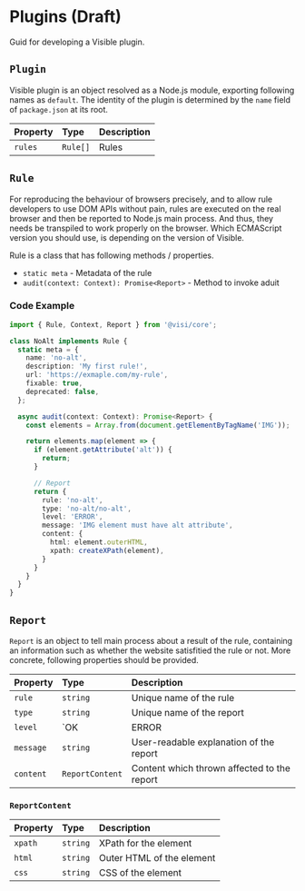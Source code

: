 # Plugins (Draft)
Guid for developing a Visible plugin.

## `Plugin`

Visible plugin is an object resolved as a Node.js module, exporting following names as `default`. The identity of the plugin is determined by the `name` field of `package.json` at its root.

| Property | Type     | Description        |
| :------- | :------- | :----------------- |
| `rules`  | `Rule[]` | Rules              |

## `Rule`

For reproducing the behaviour of browsers precisely, and to allow rule developers to use DOM APIs without pain, rules are executed on the real browser and then be reported to Node.js main process. And thus, they needs be transpiled to work properly on the browser. Which ECMAScript version you should use, is depending on the version of Visible.

Rule is a class that has following methods / properties.

- `static meta` - Metadata of the rule
- `audit(context: Context): Promise<Report>` - Method to invoke aduit

### Code Example
```ts
import { Rule, Context, Report } from '@visi/core';

class NoAlt implements Rule {
  static meta = {
    name: 'no-alt',
    description: 'My first rule!',
    url: 'https://exmaple.com/my-rule',
    fixable: true,
    deprecated: false,
  };

  async audit(context: Context): Promise<Report> {
    const elements = Array.from(document.getElementByTagName('IMG'));

    return elements.map(element => {
      if (element.getAttribute('alt')) {
        return;
      }

      // Report
      return {
        rule: 'no-alt',
        type: 'no-alt/no-alt',
        level: 'ERROR',
        message: 'IMG element must have alt attribute',
        content: {
          html: element.outerHTML,
          xpath: createXPath(element),
        }
      }
    }
  }
}
```

## `Report`

`Report` is an object to tell main process about a result of the rule, containing an information such as whether the website satisfitied the rule or not. More concrete, following properties should be provided.

| Property  | Type                | Description                                 |
| :-------- | :------------------ | :------------------------------------------ |
| `rule`    | `string`            | Unique name of the rule                     |
| `type`    | `string`            | Unique name of the report                   |
| `level`   | `OK | ERROR | WARN` | Level of seriousness of the report          |
| `message` | `string`            | User-readable explanation of the report     |
| `content` | `ReportContent`     | Content which thrown affected to the report |

### `ReportContent`

| Property | Type     | Description               |
| :------- | :------- | :------------------------ |
| `xpath`  | `string` | XPath for the element     |
| `html`   | `string` | Outer HTML of the element |
| `css`    | `string` | CSS of the element        |
